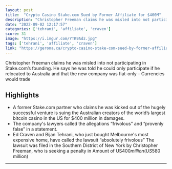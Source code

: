 ```yaml
---
layout: post
title:  "Crypto Casino Stake.com Sued by Former Affiliate for $400M"
description: "Christopher Freeman claims he was misled into not participating in Stake.com’s founding. He says he was told he could only participate if he relocated to Australia and that the new company was fiat-only – Currencies would trade"
date: "2022-09-02 12:17:57"
categories: ['tehrani', 'affiliate', 'craven']
score: 31
image: "https://i.imgur.com/YTK9Adz.jpg"
tags: ['tehrani', 'affiliate', 'craven']
link: "https://gerona.ca/crypto-casino-stake-com-sued-by-former-affiliate-for-400m/"
---
```


Christopher Freeman claims he was misled into not participating in Stake.com’s founding. He says he was told he could only participate if he relocated to Australia and that the new company was fiat-only – Currencies would trade

## Highlights

- A former Stake.com partner who claims he was kicked out of the hugely successful venture is suing the Australian creators of the world’s largest bitcoin casino in the US for $400 million in damages.
- The company's lawyers called the allegations “frivolous” and “provenly false” in a statement.
- Ed Craven and Bijan Tehrani, who just bought Melbourne's most expensive home, have called the lawsuit “absolutely frivolous” The lawsuit was filed in the Southern District of New York by Christopher Freeman, who is seeking a penalty in Amount of US$400 million (US$580 million)

---
